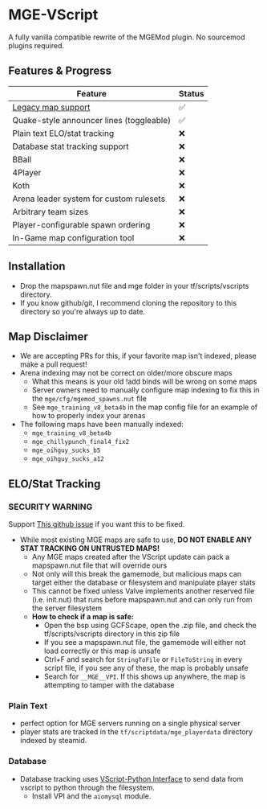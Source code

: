 # MGE-VScript
A fully vanilla compatible rewrite of the MGEMod plugin.  No sourcemod plugins required.

## Features & Progress

| Feature | Status |
|---------|--------|
| [Legacy map support](https://github.com/sapphonie/MGEMod/blob/master/addons/sourcemod/configs/mgemod_spawns.cfg) | ✅ |
| Quake-style announcer lines (toggleable) | ✅ |
| Plain text ELO/stat tracking | ❌ |
| Database stat tracking support | ❌ |
| BBall | ❌ |
| 4Player | ❌ |
| Koth | ❌ |
| Arena leader system for custom rulesets | ❌ |
| Arbitrary team sizes | ❌ |
| Player-configurable spawn ordering | ❌ |
| In-Game map configuration tool | ❌ |

## Installation
- Drop the mapspawn.nut file and mge folder in your tf/scripts/vscripts directory.
- If you know github/git, I recommend cloning the repository to this directory so you're always up to date.

## Map Disclaimer
- We are accepting PRs for this, if your favorite map isn't indexed, please make a pull request!
- Arena indexing may not be correct on older/more obscure maps
    - What this means is your old !add binds will be wrong on some maps
    - Server owners need to manually configure map indexing to fix this in the `mge/cfg/mgemod_spawns.nut` file
    - See `mge_training_v8_beta4b` in the map config file for an example of how to properly index your arenas
- The following maps have been manually indexed:
    - `mge_training_v8_beta4b`
    - `mge_chillypunch_final4_fix2`
    - `mge_oihguy_sucks_b5`
    - `mge_oihguy_sucks_a12`

## ELO/Stat Tracking
### SECURITY WARNING
Support [This github issue](https://github.com/ValveSoftware/Source-1-Games/issues/6356) if you want this to be fixed.
- While most existing MGE maps are safe to use, **DO NOT ENABLE ANY STAT TRACKING ON UNTRUSTED MAPS!**
    - Any MGE maps created after the VScript update can pack a mapspawn.nut file that will override ours
    - Not only will this break the gamemode, but malicious maps can target either the database or filesystem and manipulate player stats
    - This cannot be fixed unless Valve implements another reserved file (i.e. init.nut) that runs before mapspawn.nut and can only run from the server filesystem
    - **How to check if a map is safe:**
        - Open the bsp using GCFScape, open the .zip file, and check the tf/scripts/vscripts directory in this zip file
        - If you see a mapspawn.nut file, the gamemode will either not load correctly or this map is unsafe
        - Ctrl+F and search for `StringToFile` or `FileToString` in every script file, if you see any of these, the map is probably unsafe
        - Search for `__MGE__VPI`.  If this shows up anywhere, the map is attempting to tamper with the database 

### Plain Text
- perfect option for MGE servers running on a single physical server
- player stats are tracked in the `tf/scriptdata/mge_playerdata` directory indexed by steamid.

### Database
- Database tracking uses [VScript-Python Interface](https://github.com/potato-tf/VPI) to send data from vscript to python through the filesystem.
    - Install VPI and the `aiomysql` module.
